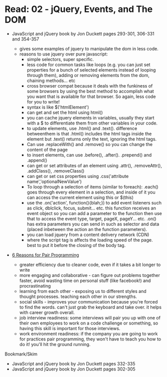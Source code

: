 # Read: 02 - jQuery, Events, and The DOM

* JavaScript and jQuery book by Jon Duckett pages 293-301, 306-331 and 354-357
  * gives some examples of jquery to manipulate the dom in less code.
  * reasons to use jquery over pure javascript:
    * simple selectors, super specific.
    * less code for common tasks like loops (e.g. you can just set properties for a bunch of selected elements instead of looping through them), adding or removing elements from the dom, chaining methods... etc
    * cross browser compat because it deals with the funkiness of some browsers by using the best method to accomplish what you want that is available for that browser. So again, less code for you to write!
    * syntax is like $('htmlElement')
    * can get and set the html using html()
    * you can cache jquery elements in variables, usually they start with a $ to differentiate them from other variables in your code.
    * to update elements, use .html() and .text(). difference betweenthem is that .html() includes the html tags inside the element but .text() returns only the text, ignoring the html tags.
    * Can use .replaceWith() and .remove() so you can change the content of the page
    * to insert elements, can use .before(), .after(). .prepend() and .append()
    * can get or set attributes of an element using .attr(), .removeAttr(), .addClass(), .removeClass()
    * can get or set css properties using .css('attribute name','optionalNewValue')
    * To loop through a selection of items (similar to foreach): .each() goes through every element in a selection, and inside of it you can access the current element using this or $(this)
    * use the .on('action', function(){blah;}) to add event listeners such as click, dblclick, focus, submit... etc. this function receives an event object so you can add a parameter to the function then use that to access the event type, target, pageX, pageY... etc. .on() has extra parameters you can send in such as selector and data (placed inbetween the action an the function parameters).
    * you can load jquery from a content delivery network (CDN)
    * where the script tag is affects the loading speed of the page. best to put it before the closing of the body tag.

* [6 Reasons for Pair Programming](https://www.codefellows.org/blog/6-reasons-for-pair-programming/)
  * greater efficiency due to cleaner code, even if it takes a bit longer to write
  * more engaging and collaborative - can figure out problems together faster, avoid wasting time on personal stuff (like facebook!) and procrastinating
  * learning from each other - exposing us to different styles and thought processes. teaching each other in our strengths.
  * social skills - improves your communication because you're forced to find the words. can't just grab the keyboard and take over. it helps with career growth overall.
  * job interview readiness: some interviews will pair you up with one of their own employees to work on a code challenge or something, so having this skill is important for those interviews.
  * work environment readiness: if the company you are going to work for practices pair programming, they won't have to teach you how to do it! you'll hit the ground running.

Bookmark/Skim

* JavaScript and jQuery book by Jon Duckett pages 332-335
* JavaScript and jQuery book by Jon Duckett pages 302-305
